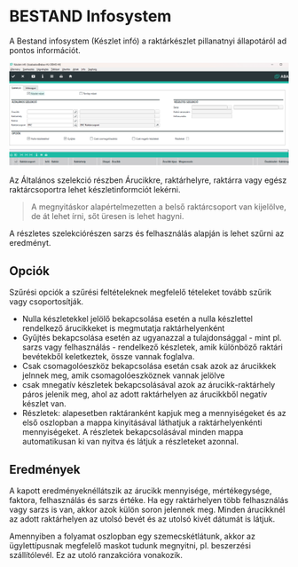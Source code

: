 # BESTAND Infosystem

 A Bestand infosystem (Készlet infó) a raktárkészlet pillanatnyi állapotáról ad pontos információt.

 ![alt text](image-18.png)

 Az Általános szelekció részben Árucikkre, raktárhelyre, raktárra vagy egész raktárcsoportra lehet készletinformciót lekérni.

 > A megnyitáskor alapértelmezetten a belső raktárcsoport van kijelölve, de át lehet írni, sőt üresen is lehet hagyni.

 A részletes szelekciórészen sarzs és felhasználás alapján is lehet szűrni az eredményt.

## Opciók

 Szűrési opciók a szűrési feltételeknek megfelelő tételeket tovább szűrik vagy csoportosítják.
 - Nulla készletekkel jelölő bekapcsolása esetén a nulla készlettel rendelkező árucikkeket is megmutatja raktárhelyenként
 - Gyűjtés bekapcsolása esetén az ugyanazzal a tulajdonsággal - mint pl. sarzs vagy felhasználás - rendelkező készletek, amik különböző raktári bevétekből keletkeztek, össze vannak foglalva.
 - Csak csomagolóeszköz bekapcsolása esetán csak azok az árucikkek jelnnek meg, amik csomagolóeszköznek vannak jelölve
 - csak mnegatív készletek bekapcsolásával azok az árucikk-raktárhely páros jelenik meg, ahol az adott raktárhelyen az árucikkből negatív készlet van.
 - Részletek: alapesetben raktáranként kapjuk meg a mennyiségeket és az első oszlopban a mappa kinyitásával láthatjuk a raktárhelyenkénti mennyiségeket. A részletek bekapcsolásával minden mappa automatikusan ki van nyitva és látjuk a részleteket azonnal.

## Eredmények

A kapott eredményeknéllátszik az árucikk mennyisége, mértékegysége, faktora, felhasználás és sarzs értéke.
Ha egy raktárhelyen több felhasználás vagy sarzs is van, akkor azok külön soron jelennek meg.
Minden árucikknél az adott raktárhelyen az utolsó bevét és az utolsó kivét dátumát is látjuk.

Amennyiben a folyamat oszlopban egy szemecskétlátunk, akkor az ügylettípusnak megfelelő maskot tudunk megnyitni, pl. beszerzési szállítólevél. Ez az utoló ranzakcióra vonakozik.
